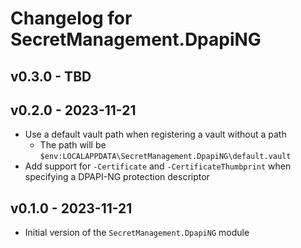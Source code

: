 # Changelog for SecretManagement.DpapiNG

## v0.3.0 - TBD

## v0.2.0 - 2023-11-21

+ Use a default vault path when registering a vault without a path
  + The path will be `$env:LOCALAPPDATA\SecretManagement.DpapiNG\default.vault`
+ Add support for `-Certificate` and `-CertificateThumbprint` when specifying a DPAPI-NG protection descriptor

## v0.1.0 - 2023-11-21

+ Initial version of the `SecretManagement.DpapiNG` module
